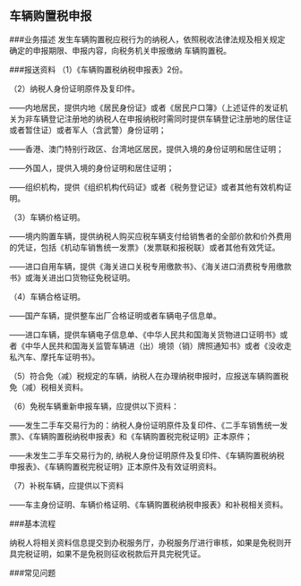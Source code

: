 ## 车辆购置税申报

###业务描述
    发生车辆购置税应税行为的纳税人，依照税收法律法规及相关规定确定的申报期限、申报内容，向税务机关申报缴纳
    车辆购置税。



###报送资料
（1）《车辆购置税纳税申报表》2份。

（2）纳税人身份证明原件及复印件。

——内地居民，提供内地《居民身份证》或者《居民户口簿》（上述证件的发证机关为非车辆登记注册地的纳税人在申报纳税时需同时提供车辆登记注册地的居住证或者暂住证）或者军人（含武警）身份证明；

——香港、澳门特别行政区、台湾地区居民，提供入境的身份证明和居住证明；

——外国人，提供入境的身份证明和居住证明；

——组织机构，提供《组织机构代码证》或者《税务登记证》或者其他有效机构证明。

（3）车辆价格证明。

——境内购置车辆，提供纳税人购买应税车辆支付给销售者的全部价款和价外费用的凭证，包括《机动车销售统一发票》（发票联和报税联）或者其他有效凭证。

——进口自用车辆，提供《海关进口关税专用缴款书》、《海关进口消费税专用缴款书》或海关进出口货物征免税证明。

（4）车辆合格证明。

——国产车辆，提供整车出厂合格证明或者车辆电子信息单。

——进口车辆，提供车辆电子信息单、《中华人民共和国海关货物进口证明书》或者《中华人民共和国海关监管车辆进（出）境领（销）牌照通知书》或者《没收走私汽车、摩托车证明书》。

（5）符合免（减）税规定的车辆，纳税人在办理纳税申报时，应报送车辆购置税免（减）税相关资料。

（6）免税车辆重新申报车辆，应提供以下资料：

——发生二手车交易行为的：纳税人身份证明原件及复印件、《二手车销售统一发票》、《车辆购置税纳税申报表》和《车辆购置税完税证明》正本原件；

——未发生二手车交易行为的, 纳税人身份证明原件及复印件、《车辆购置税纳税申报表》、《车辆购置税完税证明》正本原件及有效证明资料。

（7）补税车辆，应提供以下资料

——车主身份证明、车辆价格证明、《车辆购置税纳税申报表》和补税相关资料。




###基本流程

  纳税人将相关资料信息提交到办税服务厅，办税服务厅进行审核，如果是免税则开具完税证明，如果不是免税则征收税款后开具完税凭证。

###常见问题




